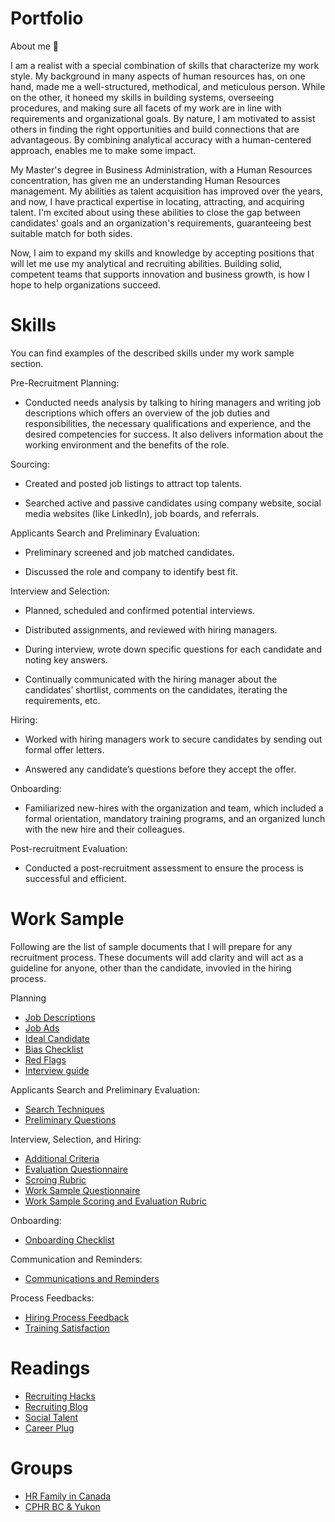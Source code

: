 # Portfolio

About me 👋

I am a realist with a special combination of skills that characterize my work style. My background in many aspects of human resources has, on one hand, made me a well-structured, methodical, and meticulous person. While on the other, it honeed my skills in building systems, overseeing procedures, and making sure all facets of my work are in line with requirements and organizational goals. By nature, I am motivated to assist others in finding the right opportunities and build connections that are advantageous. By combining analytical accuracy with a human-centered approach, enables me to make some impact.

My Master's degree in Business Administration, with a Human Resources concentration, has given me an understanding Human Resources management. My abilities as talent acquisition has improved over the years, and now, I have practical expertise in locating, attracting, and acquiring talent. I'm excited about using these abilities to close the gap between candidates' goals and an organization's requirements, guaranteeing best suitable match for both sides.

Now, I aim to expand my skills and knowledge by accepting positions that will let me use my analytical and recruiting abilities. Building solid, competent teams that supports innovation and business growth, is how I hope to help organizations succeed.

# Skills

You can find examples of the described skills under my work sample section.

Pre-Recruitment Planning: 

* Conducted needs analysis by talking to hiring managers and writing job descriptions which offers an overview of the job duties and responsibilities, the necessary qualifications and experience, and the 
  desired competencies for success. It also delivers information about the working environment and the benefits of the role.

Sourcing:

* Created and posted job listings to attract top talents.

* Searched active and passive candidates using company website, social media websites (like LinkedIn), job boards, and referrals.
   
Applicants Search and Preliminary Evaluation:

* Preliminary screened and job matched candidates. 
   
* Discussed the role and company to identify best fit.

Interview and Selection:

* Planned, scheduled and confirmed potential interviews.

* Distributed assignments, and reviewed with hiring managers. 

* During interview, wrote down specific questions for each candidate and noting key answers.

* Continually communicated with the hiring manager about the candidates’ shortlist, comments on the candidates, iterating the requirements, etc.

Hiring:

* Worked with hiring managers work to secure candidates by sending out formal offer letters.

* Answered any candidate’s questions before they accept the offer.

Onboarding:

* Familiarized new-hires with the organization and team, which included a formal orientation, mandatory training programs, and an organized lunch with the new hire and their colleagues. 

Post-recruitment Evaluation:

* Conducted a post-recruitment assessment to ensure the process is successful and efficient.

# Work Sample

Following are the list of sample documents that I will prepare for any recruitment process. These documents will add clarity and will act as a guideline for anyone, other than the candidate, invovled in the hiring process.

Planning

* [Job Descriptions](https://docs.google.com/document/d/14mk_dv5kgI_quutXavEvmjUv-h7mVoV_/edit?usp=drive_link&ouid=111857743893046045522&rtpof=true&sd=true)
* [Job Ads](https://docs.google.com/document/d/1FekkRZYyeOWihNBKitFEL8nIWM5507TF/edit?usp=drive_link&ouid=111857743893046045522&rtpof=true&sd=true)
* [Ideal Candidate](https://docs.google.com/document/d/1VKvYqALZA_iafClBvoNywlGNPa9oEIMI/edit?usp=drive_link&ouid=111857743893046045522&rtpof=true&sd=true)
* [Bias Checklist](https://docs.google.com/document/d/1vka7AQIq6X-TLYTplwOasIgH2mAIhSDX/edit?usp=sharing&ouid=111857743893046045522&rtpof=true&sd=true)
* [Red Flags](https://docs.google.com/document/d/1WppL4eVIPwtkeBQdfDbz7VKmql0q72f_/edit?usp=drive_link&ouid=111857743893046045522&rtpof=true&sd=true)
* [Interview guide](https://docs.google.com/document/d/1-E0zyUy5v0TAkF6oEws8HoRZ4H7diVuR/edit?usp=drive_link&ouid=111857743893046045522&rtpof=true&sd=true)

Applicants Search and Preliminary Evaluation:

* [Search Techniques](https://docs.google.com/document/d/12UWM91tOz8LlM7bL-EawhB7DXF5wBOCk/edit?usp=drive_link&ouid=111857743893046045522&rtpof=true&sd=true)
* [Preliminary Questions](https://docs.google.com/document/d/1xIfHC-ZDC4pRINIq_4WF1jZqPsumj0dw/edit?usp=drive_link&ouid=111857743893046045522&rtpof=true&sd=true)

Interview, Selection, and Hiring:

* [Additional Criteria](https://docs.google.com/document/d/1jMHn5ipOJfveiPyBF8E8AwNhgVzklw51/edit?usp=drive_link&ouid=111857743893046045522&rtpof=true&sd=true)
* [Evaluation Questionnaire](https://docs.google.com/document/d/175LZe_PeVXtWp1sJgJRjWYscerrKqnLR/edit?usp=drive_link&ouid=111857743893046045522&rtpof=true&sd=true)
* [Scroing Rubric](https://docs.google.com/spreadsheets/d/1OTGBPFf18miRD6JdCMk7d4nB08g01Fsd/edit?usp=drive_link&ouid=111857743893046045522&rtpof=true&sd=true)
* [Work Sample Questionnaire](https://docs.google.com/document/d/1ZHzvSE1hIL4-QZYH7Z-73AQKse5K6co2/edit?usp=drive_link&ouid=111857743893046045522&rtpof=true&sd=true)
* [Work Sample Scoring and Evaluation Rubric](https://docs.google.com/spreadsheets/d/10AYgO8sJsUVc16coz0Bbp6wrQGbW-_wQ/edit?usp=drive_link&ouid=111857743893046045522&rtpof=true&sd=true)

Onboarding:

* [Onboarding Checklist](https://docs.google.com/document/d/1uWDF-bK35VbPPHEhhPh5fsbMYOwb0Kez/edit?usp=drive_link&ouid=111857743893046045522&rtpof=true&sd=true)

Communication and Reminders:

* [Communications and Reminders](https://docs.google.com/document/d/1jA44a1pTLR9ftDbp5cpOCUE4SNCikLXY/edit?usp=drive_link&ouid=111857743893046045522&rtpof=true&sd=true)

Process Feedbacks:

* [Hiring Process Feedback](https://docs.google.com/document/d/1VN1r4xM-tCpp43WsO2pDNAnPX6pF_AAw/edit?usp=drive_link&ouid=111857743893046045522&rtpof=true&sd=true)
* [Training Satisfaction](https://docs.google.com/document/d/1uEBJzQrFPdqSvY_hATxVmg4pcf6UryUm/edit?usp=drive_link&ouid=111857743893046045522&rtpof=true&sd=true)

# Readings

* [Recruiting Hacks](https://www.smartrecruiters.com/blog/category/recruiting-hacks/)
* [Recruiting Blog](https://www.greenhouse.com/blog)
* [Social Talent](https://www.socialtalent.com/blog)
* [Career Plug](https://www.careerplug.com/blog/)

# Groups

* [HR Family in Canada](https://www.linkedin.com/groups/10484036/)
* [CPHR BC & Yukon](https://www.linkedin.com/groups/71802/)
